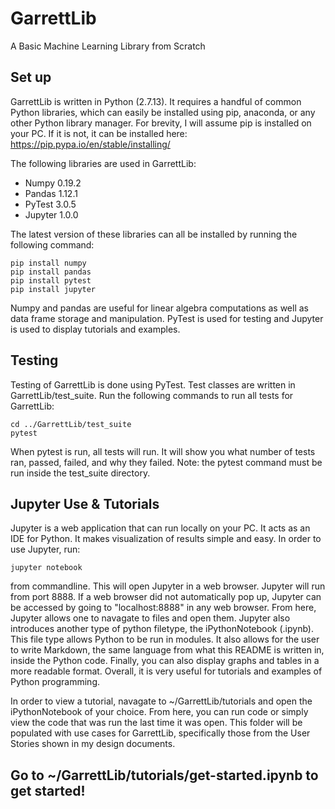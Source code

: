 # GarrettLib
A Basic Machine Learning Library from Scratch

## Set up

GarrettLib is written in Python (2.7.13). It requires a handful of common Python libraries, which can easily be installed using pip, anaconda, or any other Python library manager. For brevity, I will assume pip is installed on your PC. If it is not, it can be installed here: https://pip.pypa.io/en/stable/installing/
  
The following libraries are used in GarrettLib:
-  Numpy 0.19.2
-  Pandas 1.12.1
-  PyTest 3.0.5
-  Jupyter 1.0.0

The latest version of these libraries can all be installed by running the following command: 

    pip install numpy
    pip install pandas
    pip install pytest
    pip install jupyter
    
Numpy and pandas are useful for linear algebra computations as well as data frame storage and manipulation. PyTest is used for testing and Jupyter is used to display tutorials and examples. 



## Testing

Testing of GarrettLib is done using PyTest. Test classes are written in GarrettLib/test_suite. Run the following commands to run all tests for GarrettLib:

    cd ../GarrettLib/test_suite
    pytest
    
When pytest is run, all tests will run. It will show you what number of tests ran, passed, failed, and why they failed. Note: the pytest command must be run inside the test_suite directory. 


## Jupyter Use & Tutorials

Jupyter is a web application that can run locally on your PC. It acts as an IDE for Python. It makes visualization of results simple and easy. In order to use Jupyter, run:

    jupyter notebook
    
from commandline. This will open Jupyter in a web browser. Jupyter will run from port 8888. If a web browser did not automatically pop up, Jupyter can be accessed by going to "localhost:8888" in any web browser. From here, Jupyter allows one to navagate to files and open them. Jupyter also introduces another type of python filetype, the iPythonNotebook (.ipynb). This file type allows Python to be run in modules. It also allows for the user to write Markdown, the same language from what this README is written in, inside the Python code. Finally, you can also display graphs and tables in a more readable format. Overall, it is very useful for tutorials and examples of Python programming. 

In order to view a tutorial, navagate to ~/GarrettLib/tutorials and open the iPythonNotebook of your choice. From here, you can run code or simply view the code that was run the last time it was open. This folder will be populated with use cases for GarrettLib, specifically those from the User Stories shown in my design documents. 

## Go to ~/GarrettLib/tutorials/get-started.ipynb to get started!
